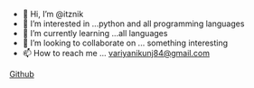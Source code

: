 - 👋 Hi, I’m @itznik
- 👀 I’m interested in ...python and all programming languages
- 🌱 I’m currently learning ...all languages
- 💞️ I’m looking to collaborate on ... something interesting
- 📫 How to reach me ... variyanikunj84@gmail.com

<!---
itznik/itznik is a ✨ special ✨ repository because its `README.md` (this file) appears on your GitHub profile.
You can click the Preview link to take a look at your changes.
--->
[Github](https://github.com/itznik)
